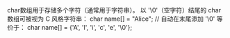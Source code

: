 char数组用于存储多个字符（通常用于字符串）。
以 '\0'（空字符）结尾的 char 数组可被视为 C 风格字符串：
char name[] = "Alice"; // 自动在末尾添加 '\0'
等价于：
char name[] = {'A', 'l', 'i', 'c', 'e', '\0'};
